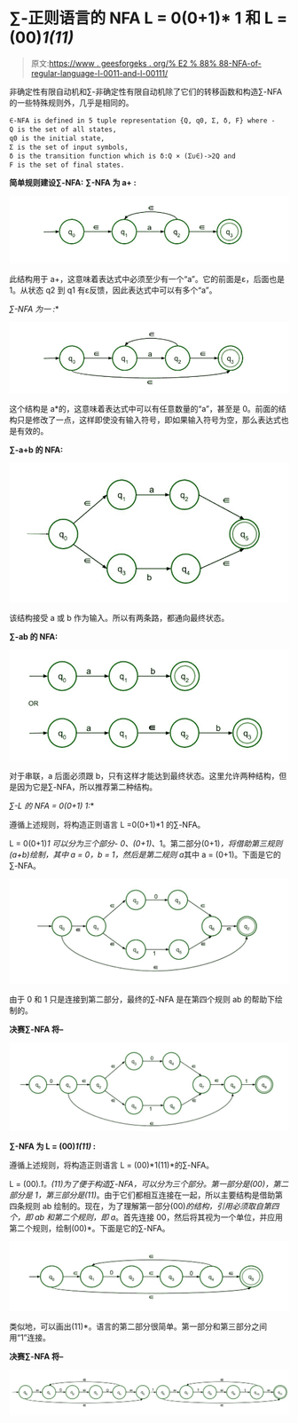 # ∑-正则语言的 NFA L = 0(0+1)* 1 和 L = (00)*1(11)*

> 原文:[https://www . geesforgeks . org/% E2 % 88% 88-NFA-of-regular-language-l-0011-and-l-00111/](https://www.geeksforgeeks.org/%e2%88%88-nfa-of-regular-language-l-0011-and-l-00111/)

非确定性有限自动机和∑-非确定性有限自动机除了它们的转移函数和构造∑-NFA 的一些特殊规则外，几乎是相同的。

```
∈-NFA is defined in 5 tuple representation {Q, q0, Σ, δ, F} where -
Q is the set of all states,
q0 is the initial state,
Σ is the set of input symbols,
δ is the transition function which is δ:Q × (Σ∪∈)->2Q and
F is the set of final states.
```

**简单规则建设∑-NFA:**
**∑-NFA 为 a+ :**

![](img/541b1add37a627710ba93e9576bb20e0.png)

此结构用于 a+，这意味着表达式中必须至少有一个“a”。它的前面是ε，后面也是 1。从状态 q2 到 q1 有ε反馈，因此表达式中可以有多个“a”。

**∑-NFA 为一* :**

![](img/6813a46362220fb8c0a628a9e053e058.png)

这个结构是 a*的，这意味着表达式中可以有任意数量的“a”，甚至是 0。前面的结构只是修改了一点，这样即使没有输入符号，即如果输入符号为空，那么表达式也是有效的。

**∑-a+b 的 NFA:**

![](img/ccab6ce808f290b0e4278fc402847199.png)

该结构接受 a 或 b 作为输入。所以有两条路，都通向最终状态。

**∑-ab 的 NFA:**

![](img/4fc6af2458a6540192ba4e247ec3d92f.png)

对于串联，a 后面必须跟 b，只有这样才能达到最终状态。这里允许两种结构，但是因为它是∑-NFA，所以推荐第二种结构。

**∑-L 的 NFA = 0(0+1)* 1:**

遵循上述规则，将构造正则语言 L =0(0+1)*1 的∑-NFA。

L = 0(0+1)*1 可以分为三个部分- 0、(0+1)*、1。第二部分(0+1)*，将借助第三规则(a+b)绘制，其中 a = 0，b = 1，然后是第二规则 a*其中 a = (0+1)。下面是它的∑-NFA。

![](img/10235fa9bef8aa981d629dcea9e7e4f7.png)

由于 0 和 1 只是连接到第二部分，最终的∑-NFA 是在第四个规则 ab 的帮助下绘制的。

**决赛∑-NFA 将–**

![](img/39edf582c993882a171d2f213c086630.png)

**∑-NFA 为 L = (00)*1(11)* :**

遵循上述规则，将构造正则语言 L = (00)*1(11)*的∑-NFA。

L = (00)*.1。(11)*为了便于构造∑-NFA，可以分为三个部分。第一部分是(00)*，第二部分是 1，第三部分是(11)*。由于它们都相互连接在一起，所以主要结构是借助第四条规则 ab 绘制的。现在，为了理解第一部分(00)*的结构，引用必须取自第四个，即 ab 和第二个规则，即 a*。首先连接 00，然后将其视为一个单位，并应用第二个规则，绘制(00)*。下面是它的∑-NFA。

![](img/f473ad352a41f70acceff5ecfe7e5e7f.png)

类似地，可以画出(11)*。语言的第二部分很简单。第一部分和第三部分之间用“1”连接。

**决赛∑-NFA 将–**

![](img/8a58229811ac23931903273a7a4bd03c.png)